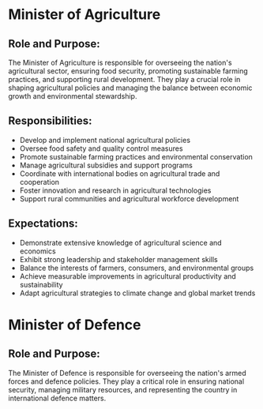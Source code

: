 
# Minister of Agriculture

## Role and Purpose:
The Minister of Agriculture is responsible for overseeing the nation's agricultural sector, ensuring food security, promoting sustainable farming practices, and supporting rural development. They play a crucial role in shaping agricultural policies and managing the balance between economic growth and environmental stewardship.

## Responsibilities:
- Develop and implement national agricultural policies
- Oversee food safety and quality control measures
- Promote sustainable farming practices and environmental conservation
- Manage agricultural subsidies and support programs
- Coordinate with international bodies on agricultural trade and cooperation
- Foster innovation and research in agricultural technologies
- Support rural communities and agricultural workforce development

## Expectations:
- Demonstrate extensive knowledge of agricultural science and economics
- Exhibit strong leadership and stakeholder management skills
- Balance the interests of farmers, consumers, and environmental groups
- Achieve measurable improvements in agricultural productivity and sustainability
- Adapt agricultural strategies to climate change and global market trends

# Minister of Defence

## Role and Purpose:
The Minister of Defence is responsible for overseeing the nation's armed forces and defence policies. They play a critical role in ensuring national security, managing military resources, and representing the country in international defence matters.
